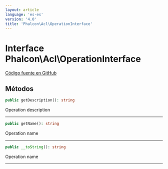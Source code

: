 ```yaml
---
layout: article
language: 'es-es'
version: '4.0'
title: 'Phalcon\Acl\OperationInterface'
---
```

# Interface **Phalcon\Acl\OperationInterface**

<a href="https://github.com/phalcon/cphalcon/tree/v4.0.0/phalcon/acl/operationinterface.zep" class="btn btn-default btn-sm">Código fuente en GitHub</a>

## Métodos

```php
public getDescription(): string
```

Operation description

* * *

```php
public getName(): string
```

Operation name

* * *

```php
public __toString(): string
```

Operation name

* * *